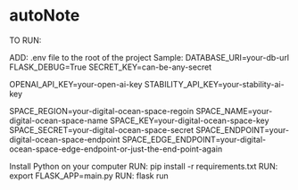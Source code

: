 # autoNote
TO RUN:

ADD: .env file to the root of the project
Sample:
  DATABASE_URI=your-db-url
  FLASK_DEBUG=True
  SECRET_KEY=can-be-any-secret

  OPENAI_API_KEY=your-open-ai-key
  STABILITY_API_KEY=your-stability-ai-key

  SPACE_REGION=your-digital-ocean-space-regoin
  SPACE_NAME=your-digital-ocean-space-name
  SPACE_KEY=your-digital-ocean-space-key
  SPACE_SECRET=your-digital-ocean-space-secret
  SPACE_ENDPOINT=your-digital-ocean-space-endpoint
  SPACE_EDGE_ENDPOINT=your-digital-ocean-space-edge-endpoint-or-just-the-end-point-again

Install Python on your computer
RUN: pip install -r requirements.txt
RUN: export FLASK_APP=main.py
RUN: flask run
